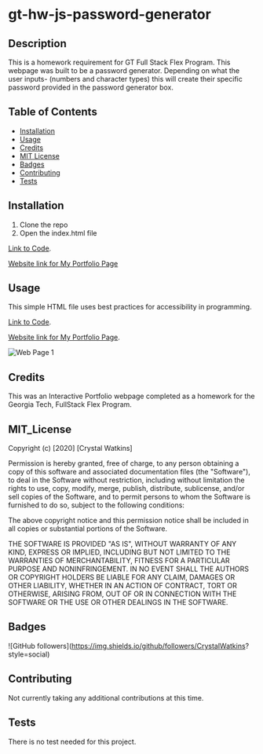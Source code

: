 # gt-hw-js-password-generator

## Description 

This is a homework requirement for GT Full Stack Flex Program. This webpage was built to be a password generator. Depending on what the user inputs- (numbers and character types) this will create their specific password provided in the password generator box.


## Table of Contents

* [Installation](#installation)
* [Usage](#usage)
* [Credits](#credits)
* [MIT License](#mit_license)
* [Badges](#badges)
* [Contributing](#contributing)
* [Tests](#tests)


## Installation

1. Clone the repo
2. Open the index.html file

[Link to Code](https://crystalwatkins.github.io/gt-hw-js-password-generator/.).
 
[Website link for My Portfolio Page](https://github.com/CrystalWatkins/gt-hw-js-password-generator)


## Usage 

This simple HTML file uses best practices for accessibility in programming.

[Link to Code](https://crystalwatkins.github.io/gt-hw-js-password-generator/.).
 
[Website link for My Portfolio Page](https://github.com/CrystalWatkins/gt-hw-js-password-generator).

![Web Page 1]()

## Credits

This was an Interactive Portfolio webpage completed as a homework for the Georgia 
Tech, 
FullStack Flex Program.

## MIT_License

Copyright (c) [2020] [Crystal Watkins]

Permission is hereby granted, free of charge, to any person obtaining a copy
of this software and associated documentation files (the "Software"), to deal
in the Software without restriction, including without limitation the rights
to use, copy, modify, merge, publish, distribute, sublicense, and/or sell
copies of the Software, and to permit persons to whom the Software is
furnished to do so, subject to the following conditions:

The above copyright notice and this permission notice shall be included in all
copies or substantial portions of the Software.

THE SOFTWARE IS PROVIDED "AS IS", WITHOUT WARRANTY OF ANY KIND, EXPRESS OR
IMPLIED, INCLUDING BUT NOT LIMITED TO THE WARRANTIES OF MERCHANTABILITY,
FITNESS FOR A PARTICULAR PURPOSE AND NONINFRINGEMENT. IN NO EVENT SHALL THE
AUTHORS OR COPYRIGHT HOLDERS BE LIABLE FOR ANY CLAIM, DAMAGES OR OTHER
LIABILITY, WHETHER IN AN ACTION OF CONTRACT, TORT OR OTHERWISE, ARISING FROM,
OUT OF OR IN CONNECTION WITH THE SOFTWARE OR THE USE OR OTHER DEALINGS IN THE
SOFTWARE.


## Badges

![GitHub followers](https://img.shields.io/github/followers/CrystalWatkins?
style=social)

## Contributing

Not currently taking any additional contributions at this time.

## Tests

There is no test needed for this project. 

